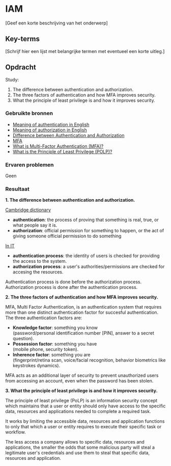 # IAM
[Geef een korte beschrijving van het onderwerp]

## Key-terms
[Schrijf hier een lijst met belangrijke termen met eventueel een korte uitleg.]

## Opdracht
Study:
1. The difference between authentication and authorization.
2. The three factors of authentication and how MFA improves security.
3. What the principle of least privilege is and how it improves security.

### Gebruikte bronnen
- [Meaning of authentication in English](https://dictionary.cambridge.org/dictionary/english/authentication)
- [Meaning of authorization in English
](https://dictionary.cambridge.org/dictionary/english/authorization)
- [Difference between Authentication and Authorization](https://www.geeksforgeeks.org/difference-between-authentication-and-authorization/)
- [MFA](https://csrc.nist.gov/glossary/term/mfa)
- [What is Multi-Factor Authentication (MFA)?](https://aws.amazon.com/what-is/mfa/)
- [What is the Principle of Least Privilege (POLP)?](https://www.digitalguardian.com/blog/what-principle-least-privilege-polp-best-practice-information-security-and-compliance)

### Ervaren problemen
Geen

### Resultaat
**1. The difference between authentication and authorization.**

<ins>Cambridge dictionary</ins>  
- **authentication**: the process of proving that something is real, true, or what people say it is.
- **authorization**: official permission for something to happen, or the act of giving someone official permission to do something  

<ins>In IT</ins>  
- **authentication process**: the identity of users is checked for providing the access to the system.
- **authorization process**: a user's authorities/permissions are checked for accesing the resources.

Authentication process is done before the authorization process.  
Authorization process is done after the authentication process.

**2. The three factors of authentication and how MFA improves security.**

MFA, Multi Factor Authentication, is an authentication system that requires more than one distinct authentication factor for succesful authentication.  
The three authentication factors are: 
- **Knowledge factor**: something you know  
(password/personal identification number [PIN], answer to a secret question).
- **Possession factor**: something you have  
(mobile phone, security token).
- **Inherence factor**: something you are  
(fingerprint/retina scan, voice/facial recognition, behavior biometrics like keystrokes dynamics).

MFA acts as an additional layer of security to prevent unauthorized users from accessing an account, even when the password has been stolen.

**3. What the principle of least privilege is and how it improves security.**

The principle of least privilege (PoLP) is an information security concept which maintains that a user or entity should only have access to the specific data, resources and applications needed to complete a required task.

It works by limiting the accessible data, resources and application functions to only that which a user or entity requires to execute their specific task or workflow.

The less access a company allows to specific data, resources and applications, the smaller the odds that some malicious party will steal a legitimate user's credentials and use them to steal that specific data, resources and application.